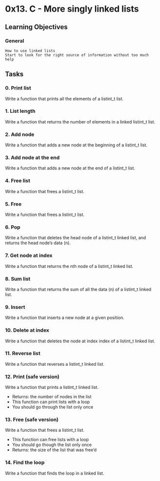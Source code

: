 # 0x13. C - More singly linked lists

## Learning Objectives

### General
	How to use linked lists
	Start to look for the right source of information without too much help

## Tasks

### 0. Print list
Write a function that prints all the elements of a listint_t list.

### 1. List length
Write a function that returns the number of elements in a linked listint_t list.

### 2. Add node
Write a function that adds a new node at the beginning of a listint_t list.

### 3. Add node at the end
Write a function that adds a new node at the end of a listint_t list.

### 4. Free list
Write a function that frees a listint_t list.

### 5. Free
Write a function that frees a listint_t list.

### 6. Pop
Write a function that deletes the head node of a listint_t linked list, and returns the head node’s data (n).

### 7. Get node at index
Write a function that returns the nth node of a listint_t linked list.

### 8. Sum list
Write a function that returns the sum of all the data (n) of a listint_t linked list.

### 9. Insert
Write a function that inserts a new node at a given position.

### 10. Delete at index
Write a function that deletes the node at index index of a listint_t linked list.

### 11. Reverse list
Write a function that reverses a listint_t linked list.

### 12. Print (safe version)
Write a function that prints a listint_t linked list.

* Returns: the number of nodes in the list
* This function can print lists with a loop
* You should go through the list only once

### 13. Free (safe version)
Write a function that frees a listint_t list.

* This function can free lists with a loop
* You should go though the list only once
* Returns: the size of the list that was free’d

### 14. Find the loop
Write a function that finds the loop in a linked list.

